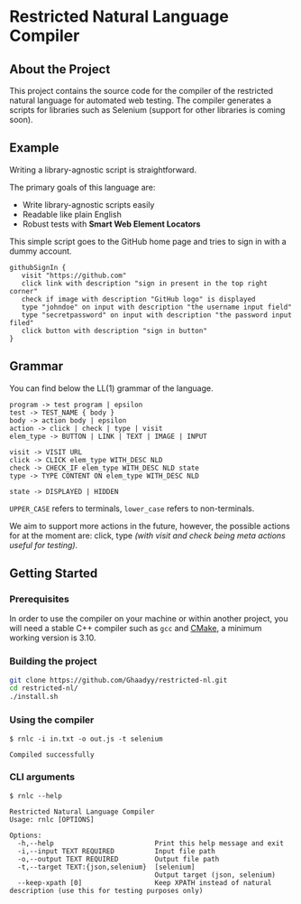 # Restricted Natural Language Compiler

## About the Project

This project contains the source code for the compiler of the restricted natural language for automated web testing.
The compiler generates a scripts for libraries such as Selenium (support for other libraries is coming soon).

## Example

Writing a library-agnostic script is straightforward.

The primary goals of this language are:
- Write library-agnostic scripts easily
- Readable like plain English
- Robust tests with **Smart Web Element Locators**

This simple script goes to the GitHub home page and tries to sign in with a dummy account.

```
githubSignIn {
   visit "https://github.com"
   click link with description "sign in present in the top right corner"
   check if image with description "GitHub logo" is displayed
   type "johndoe" on input with description "the username input field"
   type "secretpassword" on input with description "the password input filed"
   click button with description "sign in button"
}
```

## Grammar

You can find below the LL(1) grammar of the language.

```
program -> test program | epsilon
test -> TEST_NAME { body }
body -> action body | epsilon
action -> click | check | type | visit
elem_type -> BUTTON | LINK | TEXT | IMAGE | INPUT

visit -> VISIT URL
click -> CLICK elem_type WITH_DESC NLD
check -> CHECK_IF elem_type WITH_DESC NLD state
type -> TYPE CONTENT ON elem_type WITH_DESC NLD

state -> DISPLAYED | HIDDEN
```

`UPPER_CASE` refers to terminals, `lower_case` refers to non-terminals.

We aim to support more actions in the future, however, the possible actions for at the moment are: click, type _(with visit and check being meta actions useful for testing)_.

## Getting Started

### Prerequisites

In order to use the compiler on your machine or within another project, you will need a stable C++ compiler such as `gcc` and [CMake](https://cmake.org), a minimum working version is 3.10.

### Building the project

```bash
git clone https://github.com/Ghaadyy/restricted-nl.git
cd restricted-nl/
./install.sh
```

### Using the compiler

```
$ rnlc -i in.txt -o out.js -t selenium

Compiled successfully
```

### CLI arguments

```
$ rnlc --help

Restricted Natural Language Compiler
Usage: rnlc [OPTIONS]

Options:
  -h,--help                         Print this help message and exit
  -i,--input TEXT REQUIRED          Input file path
  -o,--output TEXT REQUIRED         Output file path
  -t,--target TEXT:{json,selenium}  [selenium] 
                                    Output target (json, selenium)
  --keep-xpath [0]                  Keep XPATH instead of natural description (use this for testing purposes only)
```
